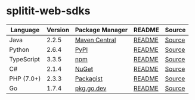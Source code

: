 # splitit-web-sdks

|Language|Version|Package Manager|README|Source|
|-|-|-|-|-|
|Java|2.2.5|[Maven Central](https://central.sonatype.com/artifact/com.konfigthis/splitit-web-java-sdk/2.2.5)|[README](https://github.com/konfig-dev/splitit-web-sdks/tree/main/java#readme)|[Source](https://github.com/konfig-dev/splitit-web-sdks/tree/main/java)|
|Python|2.6.4|[PyPI](https://pypi.org/project/splitit-web-python-sdk/2.6.4)|[README](https://github.com/konfig-dev/splitit-web-sdks/tree/main/python#readme)|[Source](https://github.com/konfig-dev/splitit-web-sdks/tree/main/python)|
|TypeScript|3.3.5|[npm](https://www.npmjs.com/package/splitit-web-typescript-sdk/v/3.3.5)|[README](https://github.com/konfig-dev/splitit-web-sdks/tree/main/typescript#readme)|[Source](https://github.com/konfig-dev/splitit-web-sdks/tree/main/typescript)|
|C#|2.1.4|[NuGet](https://nuget.org/packages/Splitit.Web.Net/2.1.4)|[README](https://github.com/konfig-dev/splitit-web-sdks/tree/main/csharp#readme)|[Source](https://github.com/konfig-dev/splitit-web-sdks/tree/main/csharp)|
|PHP (7.0+)|2.3.3|[Packagist](https://packagist.org/packages/konfig/splitit-web-php-sdk#2.3.3)|[README](https://github.com/konfig-dev/splitit-web-php-sdk#readme)|[Source](https://github.com/konfig-dev/splitit-web-php-sdk)|
|Go|1.7.4|[pkg.go.dev](https://pkg.go.dev/github.com/konfig-dev/splitit-web-sdks/go)|[README](https://github.com/konfig-dev/splitit-web-sdks/go#readme)|[Source](https://github.com/konfig-dev/splitit-web-sdks/go)|